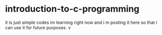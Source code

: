 # introduction-to-c-programming
it is just simple codes im learning right now and i m posting it here so that i can use it for future purposes.
v

